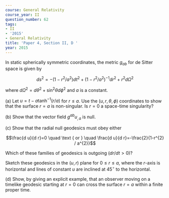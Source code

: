 ```yaml
---
course: General Relativity
course_year: II
question_number: 62
tags:
- II
- '2015'
- General Relativity
title: 'Paper 4, Section II, D '
year: 2015
---
```




In static spherically symmetric coordinates, the metric $g_{a b}$ for de Sitter space is given by

$$d s^{2}=-\left(1-r^{2} / a^{2}\right) d t^{2}+\left(1-r^{2} / a^{2}\right)^{-1} d r^{2}+r^{2} d \Omega^{2}$$

where $d \Omega^{2}=d \theta^{2}+\sin ^{2} \theta d \phi^{2}$ and $a$ is a constant.

(a) Let $u=t-a \tanh ^{-1}(r / a)$ for $r \leqslant a$. Use the $(u, r, \theta, \phi)$ coordinates to show that the surface $r=a$ is non-singular. Is $r=0$ a space-time singularity?

(b) Show that the vector field $g^{a b} u_{, a}$ is null.

(c) Show that the radial null geodesics must obey either

$$\frac{d u}{d r}=0 \quad \text { or } \quad \frac{d u}{d r}=-\frac{2}{1-r^{2} / a^{2}}$$

Which of these families of geodesics is outgoing $(d r / d t>0) ?$

Sketch these geodesics in the $(u, r)$ plane for $0 \leqslant r \leqslant a$, where the $r$-axis is horizontal and lines of constant $u$ are inclined at $45^{\circ}$ to the horizontal.

(d) Show, by giving an explicit example, that an observer moving on a timelike geodesic starting at $r=0$ can cross the surface $r=a$ within a finite proper time.